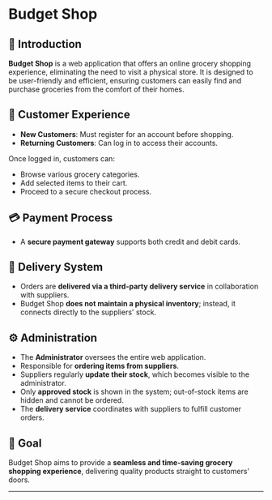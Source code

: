 # Budget Shop

## 🛒 Introduction

**Budget Shop** is a web application that offers an online grocery shopping experience, eliminating the need to visit a physical store. It is designed to be user-friendly and efficient, ensuring customers can easily find and purchase groceries from the comfort of their homes.

## 👤 Customer Experience

- **New Customers**: Must register for an account before shopping.
- **Returning Customers**: Can log in to access their accounts.

Once logged in, customers can:
- Browse various grocery categories.
- Add selected items to their cart.
- Proceed to a secure checkout process.

## 💳 Payment Process

- A **secure payment gateway** supports both credit and debit cards.

## 🚚 Delivery System

- Orders are **delivered via a third-party delivery service** in collaboration with suppliers.
- Budget Shop **does not maintain a physical inventory**; instead, it connects directly to the suppliers' stock.
  
## ⚙️ Administration

- The **Administrator** oversees the entire web application.
- Responsible for **ordering items from suppliers**.
- Suppliers regularly **update their stock**, which becomes visible to the administrator.
- Only **approved stock** is shown in the system; out-of-stock items are hidden and cannot be ordered.
- The **delivery service** coordinates with suppliers to fulfill customer orders.

## 🎯 Goal

Budget Shop aims to provide a **seamless and time-saving grocery shopping experience**, delivering quality products straight to customers' doors.

---

